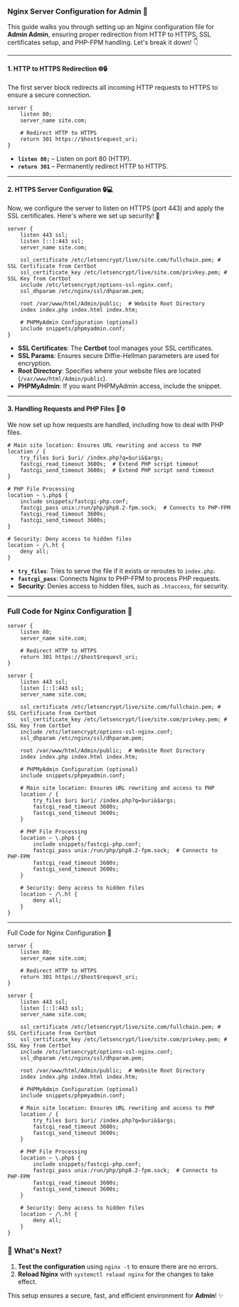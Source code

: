 ### Nginx Server Configuration for **Admin** 🚀

This guide walks you through setting up an Nginx configuration file for **Admin Admin**, ensuring proper redirection from HTTP to HTTPS, SSL certificates setup, and PHP-FPM handling. Let's break it down! 👇

---

#### 1. **HTTP to HTTPS Redirection 🌐🔒**

The first server block redirects all incoming HTTP requests to HTTPS to ensure a secure connection.

```nginx
server {
    listen 80; 
    server_name site.com;

    # Redirect HTTP to HTTPS
    return 301 https://$host$request_uri;
}
```

* **`listen 80;`** – Listen on port 80 (HTTP).
* **`return 301`** – Permanently redirect HTTP to HTTPS.

---

#### 2. **HTTPS Server Configuration 🔒💻**

Now, we configure the server to listen on HTTPS (port 443) and apply the SSL certificates. Here's where we set up security! 🔐

```nginx
server {
    listen 443 ssl;
    listen [::]:443 ssl;
    server_name site.com;

    ssl_certificate /etc/letsencrypt/live/site.com/fullchain.pem; # SSL Certificate from Certbot
    ssl_certificate_key /etc/letsencrypt/live/site.com/privkey.pem; # SSL Key from Certbot
    include /etc/letsencrypt/options-ssl-nginx.conf;
    ssl_dhparam /etc/nginx/ssl/dhparam.pem;

    root /var/www/html/Admin/public;  # Website Root Directory
    index index.php index.html index.htm;

    # PHPMyAdmin Configuration (optional)
    include snippets/phpmyadmin.conf;
}
```

* **SSL Certificates**: The **Certbot** tool manages your SSL certificates.
* **SSL Params**: Ensures secure Diffie-Hellman parameters are used for encryption.
* **Root Directory**: Specifies where your website files are located (`/var/www/html/Admin/public`).
* **PHPMyAdmin**: If you want PHPMyAdmin access, include the snippet.

---

#### 3. **Handling Requests and PHP Files 📂⚙️**

We now set up how requests are handled, including how to deal with PHP files.

```nginx
# Main site location: Ensures URL rewriting and access to PHP
location / {
    try_files $uri $uri/ /index.php?q=$uri&$args;
    fastcgi_read_timeout 3600s;  # Extend PHP script timeout
    fastcgi_send_timeout 3600s;  # Extend PHP script send timeout
}

# PHP File Processing
location ~ \.php$ {
    include snippets/fastcgi-php.conf;
    fastcgi_pass unix:/run/php/php8.2-fpm.sock;  # Connects to PHP-FPM
    fastcgi_read_timeout 3600s;
    fastcgi_send_timeout 3600s;
}

# Security: Deny access to hidden files
location ~ /\.ht {
    deny all;
}
```

* **`try_files`**: Tries to serve the file if it exists or reroutes to `index.php`.
* **`fastcgi_pass`**: Connects Nginx to PHP-FPM to process PHP requests.
* **Security**: Denies access to hidden files, such as `.htaccess`, for security.

---

### **Full Code for Nginx Configuration** 📜

```nginx
server {
    listen 80; 
    server_name site.com;

    # Redirect HTTP to HTTPS
    return 301 https://$host$request_uri;
}

server {
    listen 443 ssl;
    listen [::]:443 ssl;
    server_name site.com;

    ssl_certificate /etc/letsencrypt/live/site.com/fullchain.pem; # SSL Certificate from Certbot
    ssl_certificate_key /etc/letsencrypt/live/site.com/privkey.pem; # SSL Key from Certbot
    include /etc/letsencrypt/options-ssl-nginx.conf;
    ssl_dhparam /etc/nginx/ssl/dhparam.pem;

    root /var/www/html/Admin/public;  # Website Root Directory
    index index.php index.html index.htm;

    # PHPMyAdmin Configuration (optional)
    include snippets/phpmyadmin.conf;

    # Main site location: Ensures URL rewriting and access to PHP
    location / {
        try_files $uri $uri/ /index.php?q=$uri&$args;
        fastcgi_read_timeout 3600s;
        fastcgi_send_timeout 3600s;
    }

    # PHP File Processing
    location ~ \.php$ {
        include snippets/fastcgi-php.conf;
        fastcgi_pass unix:/run/php/php8.2-fpm.sock;  # Connects to PHP-FPM
        fastcgi_read_timeout 3600s;
        fastcgi_send_timeout 3600s;
    }

    # Security: Deny access to hidden files
    location ~ /\.ht {
        deny all;
    }
}
```

---
Full Code for Nginx Configuration 📜
```
server {
    listen 80; 
    server_name site.com;

    # Redirect HTTP to HTTPS
    return 301 https://$host$request_uri;
}

server {
    listen 443 ssl;
    listen [::]:443 ssl;
    server_name site.com;

    ssl_certificate /etc/letsencrypt/live/site.com/fullchain.pem; # SSL Certificate from Certbot
    ssl_certificate_key /etc/letsencrypt/live/site.com/privkey.pem; # SSL Key from Certbot
    include /etc/letsencrypt/options-ssl-nginx.conf;
    ssl_dhparam /etc/nginx/ssl/dhparam.pem;

    root /var/www/html/Admin/public;  # Website Root Directory
    index index.php index.html index.htm;

    # PHPMyAdmin Configuration (optional)
    include snippets/phpmyadmin.conf;

    # Main site location: Ensures URL rewriting and access to PHP
    location / {
        try_files $uri $uri/ /index.php?q=$uri&$args;
        fastcgi_read_timeout 3600s;
        fastcgi_send_timeout 3600s;
    }

    # PHP File Processing
    location ~ \.php$ {
        include snippets/fastcgi-php.conf;
        fastcgi_pass unix:/run/php/php8.2-fpm.sock;  # Connects to PHP-FPM
        fastcgi_read_timeout 3600s;
        fastcgi_send_timeout 3600s;
    }

    # Security: Deny access to hidden files
    location ~ /\.ht {
        deny all;
    }
}
```
### 🚀 **What's Next?**

1. **Test the configuration** using `nginx -t` to ensure there are no errors.
2. **Reload Nginx** with `systemctl reload nginx` for the changes to take effect.

This setup ensures a secure, fast, and efficient environment for **Admin**! ✨

